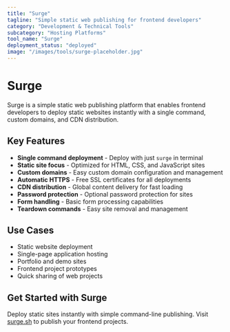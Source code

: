 ```yaml
---
title: "Surge"
tagline: "Simple static web publishing for frontend developers"
category: "Development & Technical Tools"
subcategory: "Hosting Platforms"
tool_name: "Surge"
deployment_status: "deployed"
image: "/images/tools/surge-placeholder.jpg"
---
```


# Surge

Surge is a simple static web publishing platform that enables frontend developers to deploy static websites instantly with a single command, custom domains, and CDN distribution.

## Key Features

- **Single command deployment** - Deploy with just `surge` in terminal
- **Static site focus** - Optimized for HTML, CSS, and JavaScript sites
- **Custom domains** - Easy custom domain configuration and management
- **Automatic HTTPS** - Free SSL certificates for all deployments
- **CDN distribution** - Global content delivery for fast loading
- **Password protection** - Optional password protection for sites
- **Form handling** - Basic form processing capabilities
- **Teardown commands** - Easy site removal and management

## Use Cases

- Static website deployment
- Single-page application hosting
- Portfolio and demo sites
- Frontend project prototypes
- Quick sharing of web projects

## Get Started with Surge

Deploy static sites instantly with simple command-line publishing. Visit [surge.sh](https://surge.sh) to publish your frontend projects.